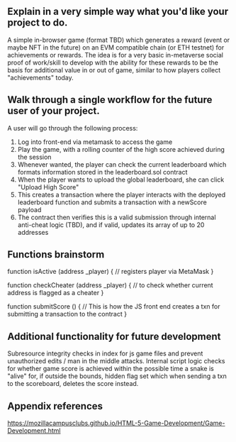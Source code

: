 ## Explain in a very simple way what you'd like your project to do.

A simple in-browser game (format TBD) which generates a reward (event or maybe NFT in the future) on an EVM compatible chain (or ETH testnet) for achievements or rewards. The idea is for a very basic in-metaverse social proof of work/skill to develop with the ability for these rewards to be the basis for additional value in or out of game, similar to how players collect "achievements" today.

## Walk through a single workflow for the future user of your project.
A user will go through the following process:
1. Log into front-end via metamask to access the game
2. Play the game, with a rolling counter of the high score achieved during the session
3. Whenever wanted, the player can check the current leaderboard which formats information stored in the leaderboard.sol contract
4. When the player wants to upload the global leaderboard, she can click "Upload High Score"
5. This creates a transaction where the player interacts with the deployed leaderboard function and submits a transaction with a newScore payload
6. The contract then verifies this is a valid submission through internal anti-cheat logic (TBD), and if valid, updates its array of up to 20 addresses

## Functions brainstorm

function isActive (address _player) {
    // registers player via MetaMask
}

function checkCheater (address _player) {
    // to check whether current address is flagged as a cheater
}

function submitScore () {
    // This is how the JS front end creates a txn for submitting a transaction to the contract
}

## Additional functionality for future development
Subresource integrity checks in index for js game files and prevent unauthorized edits / man in the middle attacks.
Internal script logic checks for whether game score is achieved within the possible time a snake is "alive" for, if outside the bounds, hidden flag set which when sending a txn to the scoreboard, deletes the score instead.


## Appendix references
https://mozillacampusclubs.github.io/HTML-5-Game-Development/Game-Development.html